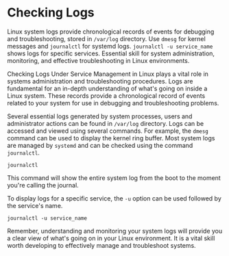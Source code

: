 # Checking Logs

Linux system logs provide chronological records of events for debugging and troubleshooting, stored in `/var/log` directory. Use `dmesg` for kernel messages and `journalctl` for systemd logs. `journalctl -u service_name` shows logs for specific services. Essential skill for system administration, monitoring, and effective troubleshooting in Linux environments.

Checking Logs Under Service Management in Linux plays a vital role in systems administration and troubleshooting procedures. Logs are fundamental for an in-depth understanding of what's going on inside a Linux system. These records provide a chronological record of events related to your system for use in debugging and troubleshooting problems.

Several essential logs generated by system processes, users and administrator actions can be found in `/var/log` directory. Logs can be accessed and viewed using several commands. For example, the `dmesg` command can be used to display the kernel ring buffer. Most system logs are managed by `systemd` and can be checked using the command `journalctl`.

```shell
journalctl
```

This command will show the entire system log from the boot to the moment you're calling the journal. 

To display logs for a specific service, the `-u` option can be used followed by the service's name.

```shell
journalctl -u service_name
```

Remember, understanding and monitoring your system logs will provide you a clear view of what's going on in your Linux environment. It is a vital skill worth developing to effectively manage and troubleshoot systems.